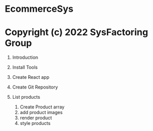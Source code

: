 # EcommerceSys

# Copyright (c) 2022 SysFactoring Group

1. Introduction
2. Install Tools
3. Create React app
4. Create Git Repository

5. List products
    1. Create Product array
    2. add product images
    3. render product
    4. style products
